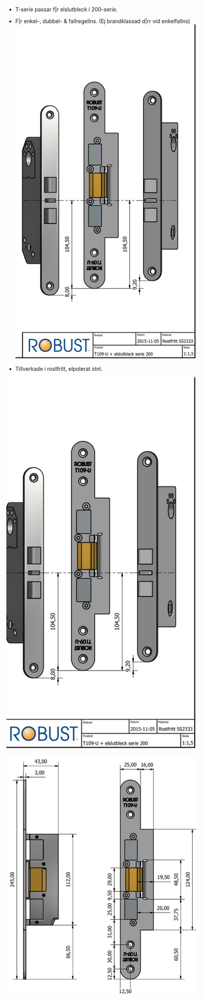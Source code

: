 - T-serie passar f|r elslutbleck i 200-serie.

- F|r enkel-, dubbel- & fallregellns. (Ej brandklassad d|rr vid enkelfallns)
![](_page_0_Figure_2.jpeg)

- Tillverkade i rostfritt, elpolerat stnl.

![](_page_0_Picture_6.jpeg)

![](_page_0_Figure_1.jpeg)